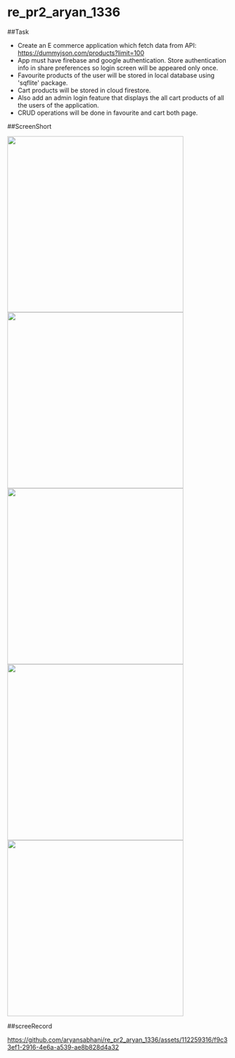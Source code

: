 # re_pr2_aryan_1336

##Task
- Create an E commerce application which fetch data from API: https://dummyjson.com/products?limit=100 
- App must have firebase and google authentication. Store authentication info in share preferences so login screen will be appeared only once.
- Favourite products of the user will be stored in local database using 'sqflite' package.
- Cart products will be stored in cloud firestore.
- Also add an admin login feature that displays the all cart products of all the users of the application.
- CRUD operations will be done in favourite and cart both page. 

##ScreenShort

<img src="https://github.com/aryansabhani/re_pr2_aryan_1336/assets/112259316/2eeb7fef-20d7-4970-b7dd-be0187a4be14"  width="400" >
<img src="https://github.com/aryansabhani/re_pr2_aryan_1336/assets/112259316/20865eac-c107-48a2-a539-16b5bd164205"  width="400" >
<img src="https://github.com/aryansabhani/re_pr2_aryan_1336/assets/112259316/eccddb8f-b611-44a8-b80b-95b84bcbcf1d"  width="400" >
<img src="https://github.com/aryansabhani/re_pr2_aryan_1336/assets/112259316/caadb967-961c-4f1e-b7ff-23c7922a6c01"  width="400" >

<img src="https://github.com/aryansabhani/re_pr2_aryan_1336/assets/112259316/826cc8ef-79dc-47e2-8476-b1c6a948e698" width="400" >





##screeRecord



https://github.com/aryansabhani/re_pr2_aryan_1336/assets/112259316/f9c33ef1-2916-4e6a-a539-ae8b828d4a32

